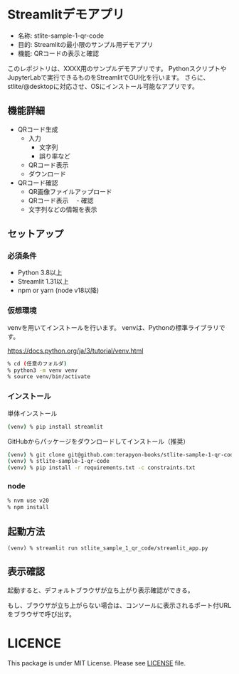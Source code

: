 # Streamlitデモアプリ

- 名称: stlite-sample-1-qr-code
- 目的: Streamlitの最小限のサンプル用デモアプリ
- 機能: QRコードの表示と確認

このレポジトリは、XXXX用のサンプルデモアプリです。
PythonスクリプトやJupyterLabで実行できるものをStreamlitでGUI化を行います。
さらに、stlite/@desktopに対応させ、OSにインストール可能なアプリです。


## 機能詳細

- QRコード生成
  - 入力
    - 文字列
    - 誤り率など
  - QRコード表示
  - ダウンロード
- QRコード確認
  - QR画像ファイルアップロード
  - QRコード表示
　- 確認
  - 文字列などの情報を表示


## セットアップ

### 必須条件

- Python 3.8以上
- Streamlit 1.31以上
- npm or yarn (node v18以降)

### 仮想環境

venvを用いてインストールを行います。
venvは、Pythonの標準ライブラリです。

https://docs.python.org/ja/3/tutorial/venv.html


```sh
% cd (任意のフォルダ)
% python3 -m venv venv
% source venv/bin/activate
```

### インストール

単体インストール

```sh
(venv) % pip install streamlit
```

GitHubからパッケージをダウンロードしてインストール（推奨）

```sh
(venv) % git clone git@github.com:terapyon-books/stlite-sample-1-qr-code.git
(venv) % stlite-sample-1-qr-code
(venv) % pip install -r requirements.txt -c constraints.txt
```

### node

```sh
% nvm use v20
% npm install
```

## 起動方法

```
(venv) % streamlit run stlite_sample_1_qr_code/streamlit_app.py
```

## 表示確認

起動すると、デフォルトブラウザが立ち上がり表示確認ができる。

もし、ブラウザが立ち上がらない場合は、コンソールに表示されるポート付URLをブラウザで呼び出す。


# LICENCE

This package is under MIT License.
Please see [LICENSE](LICENSE) file.
